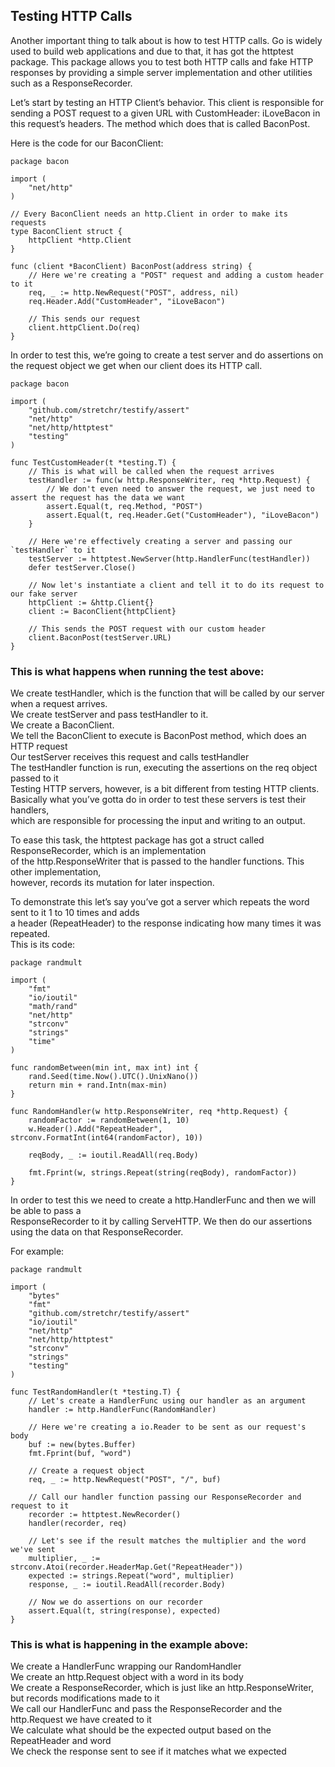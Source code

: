 ## Testing HTTP Calls

Another important thing to talk about is how to test HTTP calls. Go is widely used to build web applications and due 
to that, it has got the httptest package.
This package allows you to test both HTTP calls and fake HTTP responses by providing a simple server implementation 
and other utilities such as a ResponseRecorder.

Let’s start by testing an HTTP Client’s behavior. This client is responsible for sending a POST request to a given 
URL with CustomHeader: iLoveBacon in this request’s headers. The method which does that is called BaconPost.

Here is the code for our BaconClient:

```golang
package bacon

import (
    "net/http"
)

// Every BaconClient needs an http.Client in order to make its requests
type BaconClient struct {
    httpClient *http.Client
}

func (client *BaconClient) BaconPost(address string) {
    // Here we're creating a "POST" request and adding a custom header to it
    req, _ := http.NewRequest("POST", address, nil)
    req.Header.Add("CustomHeader", "iLoveBacon")

    // This sends our request
    client.httpClient.Do(req)
}
```

In order to test this, we’re going to create a test server and do assertions on the request object
we get when our client does its HTTP call.

```golang
package bacon

import (
    "github.com/stretchr/testify/assert"
    "net/http"
    "net/http/httptest"
    "testing"
)

func TestCustomHeader(t *testing.T) {
    // This is what will be called when the request arrives
    testHandler := func(w http.ResponseWriter, req *http.Request) {
        // We don't even need to answer the request, we just need to assert the request has the data we want
        assert.Equal(t, req.Method, "POST")
        assert.Equal(t, req.Header.Get("CustomHeader"), "iLoveBacon")
    }

    // Here we're effectively creating a server and passing our `testHandler` to it
    testServer := httptest.NewServer(http.HandlerFunc(testHandler))
    defer testServer.Close()

    // Now let's instantiate a client and tell it to do its request to our fake server
    httpClient := &http.Client{}
    client := BaconClient{httpClient}

    // This sends the POST request with our custom header
    client.BaconPost(testServer.URL)
}
```

### This is what happens when running the test above:

We create testHandler, which is the function that will be called by our server when a request arrives.   
We create testServer and pass testHandler to it.    
We create a BaconClient.    
We tell the BaconClient to execute is BaconPost method, which does an HTTP request    
Our testServer receives this request and calls testHandler   
The testHandler function is run, executing the assertions on the req object passed to it    
Testing HTTP servers, however, is a bit different from testing HTTP clients.    
Basically what you’ve gotta do in order to test these servers is test their handlers,     
which are responsible for processing the input and writing to an output.   

To ease this task, the httptest package has got a struct called ResponseRecorder, which is an implementation    
of the http.ResponseWriter that is passed to the handler functions. This other implementation,   
however, records its mutation for later inspection.

To demonstrate this let’s say you’ve got a server which repeats the word sent to it 1 to 10 times and adds    
a header (RepeatHeader) to the response indicating how many times it was repeated.  
This is its code:

```golang
package randmult

import (
    "fmt"
    "io/ioutil"
    "math/rand"
    "net/http"
    "strconv"
    "strings"
    "time"
)

func randomBetween(min int, max int) int {
    rand.Seed(time.Now().UTC().UnixNano())
    return min + rand.Intn(max-min)
}

func RandomHandler(w http.ResponseWriter, req *http.Request) {
    randomFactor := randomBetween(1, 10)
    w.Header().Add("RepeatHeader", strconv.FormatInt(int64(randomFactor), 10))

    reqBody, _ := ioutil.ReadAll(req.Body)

    fmt.Fprint(w, strings.Repeat(string(reqBody), randomFactor))
}
```

In order to test this we need to create a http.HandlerFunc and then we will be able to pass a   
ResponseRecorder to it by calling ServeHTTP. We then do our assertions using the data on that ResponseRecorder.  

For example:

```golang
package randmult

import (
    "bytes"
    "fmt"
    "github.com/stretchr/testify/assert"
    "io/ioutil"
    "net/http"
    "net/http/httptest"
    "strconv"
    "strings"
    "testing"
)

func TestRandomHandler(t *testing.T) {
    // Let's create a HandlerFunc using our handler as an argument
    handler := http.HandlerFunc(RandomHandler)

    // Here we're creating a io.Reader to be sent as our request's body
    buf := new(bytes.Buffer)
    fmt.Fprint(buf, "word")

    // Create a request object
    req, _ := http.NewRequest("POST", "/", buf)

    // Call our handler function passing our ResponseRecorder and request to it
    recorder := httptest.NewRecorder()
    handler(recorder, req)

    // Let's see if the result matches the multiplier and the word we've sent
    multiplier, _ := strconv.Atoi(recorder.HeaderMap.Get("RepeatHeader"))
    expected := strings.Repeat("word", multiplier)
    response, _ := ioutil.ReadAll(recorder.Body)

    // Now we do assertions on our recorder
    assert.Equal(t, string(response), expected)
}
```

### This is what is happening in the example above:    

We create a HandlerFunc wrapping our RandomHandler     
We create an http.Request object with a word in its body    
We create a ResponseRecorder, which is just like an http.ResponseWriter, but records modifications made to it    
We call our HandlerFunc and pass the ResponseRecorder and the http.Request we have created to it   
We calculate what should be the expected output based on the RepeatHeader and word    
We check the response sent to see if it matches what we expected     
